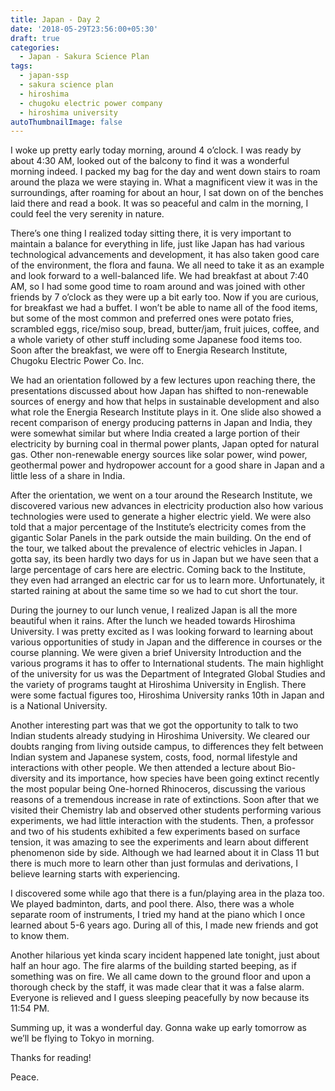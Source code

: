 ```yaml
---
title: Japan - Day 2
date: '2018-05-29T23:56:00+05:30'
draft: true
categories:
  - Japan - Sakura Science Plan
tags:
  - japan-ssp
  - sakura science plan
  - hiroshima
  - chugoku electric power company
  - hiroshima university
autoThumbnailImage: false
---
```



I woke up pretty early today morning, around 4 o’clock. I was ready by about 4:30 AM, looked out of the balcony to find it was a wonderful morning indeed. I packed my bag for the day and went down stairs to roam around the plaza we were staying in. What a magnificent view it was in the surroundings, after roaming for about an hour, I sat down on of the benches laid there and read a book. It was so peaceful and calm in the morning, I could feel the very serenity in nature. 

There’s one thing I realized today sitting there, it is very important to maintain a balance for everything in life, just like Japan has had various technological advancements and development, it has also taken good care of the environment, the flora and fauna. We all need to take it as an example and look forward to a well-balanced life. We had breakfast at about 7:40 AM, so I had some good time to roam around and was joined with other friends by 7 o’clock as they were up a bit early too. Now if you are curious, for breakfast we had a buffet. I won’t be able to name all of the food items, but some of the most common and preferred ones were potato fries, scrambled eggs, rice/miso soup, bread, butter/jam, fruit juices, coffee, and a whole variety of other stuff including some Japanese food items too. Soon after the breakfast, we were off to Energia Research Institute, Chugoku Electric Power Co. Inc.

We had an orientation followed by a few lectures upon reaching there, the presentations discussed about how Japan has shifted to non-renewable sources of energy and how that helps in sustainable development and also what role the Energia Research Institute plays in it. One slide also showed a recent comparison of energy producing patterns in Japan and India, they were somewhat similar but where India created a large portion of their electricity by burning coal in thermal power plants, Japan opted for natural gas. Other non-renewable energy sources like solar power, wind power, geothermal power and hydropower account for a good share in Japan and a little less of a share in India.

After the orientation, we went on a tour around the Research Institute, we discovered various new advances in electricity production also how various technologies were used to generate a higher electric yield. We were also told that a major percentage of the Institute’s electricity comes from the gigantic Solar Panels in the park outside the main building. On the end of the tour, we talked about the prevalence of electric vehicles in Japan. I gotta say, its been hardly two days for us in Japan but we have seen that a large percentage of cars here are electric. Coming back to the Institute, they even had arranged an electric car for us to learn more. Unfortunately, it started raining at about the same time so we had to cut short the tour. 

During the journey to our lunch venue, I realized Japan is all the more beautiful when it rains. After the lunch we headed towards Hiroshima University. I was pretty excited as I was looking forward to learning about various opportunities of study in Japan and the difference in courses or the course planning. We were given a brief University Introduction and the various programs it has to offer to International students. The main highlight of the university for us was the Department of Integrated Global Studies and the variety of programs taught at Hiroshima University in English. There were some factual figures too, Hiroshima University ranks 10th in Japan and is a National University. 

Another interesting part was that we got the opportunity to talk to two Indian students already studying in Hiroshima University. We cleared our doubts ranging from living outside campus, to differences they felt between Indian system and Japanese system, costs, food, normal lifestyle and interactions with other people. We then attended a lecture about Bio-diversity and its importance, how species have been going extinct recently the most popular being One-horned Rhinoceros, discussing the various reasons of a tremendous increase in rate of extinctions. Soon after that we visited their Chemistry lab and observed other students performing various experiments, we had little interaction with the students. Then, a professor and two of his students exhibited a few experiments based on surface tension, it was amazing to see the experiments and learn about different phenomenon side by side. Although we had learned about it in Class 11 but there is much more to learn other than just formulas and derivations, I believe learning starts with experiencing.

I discovered some while ago that there is a fun/playing area in the plaza too. We played badminton, darts, and pool there. Also, there was a whole separate room of instruments, I tried my hand at the piano which I once learned about 5-6 years ago. During all of this, I made new friends and got to know them. 

Another hilarious yet kinda scary incident happened late tonight, just about half an hour ago. The fire alarms of the building started beeping, as if something was on fire. We all came down to the ground floor and upon a thorough check by the staff, it was made clear that it was a false alarm. Everyone is relieved and I guess sleeping peacefully by now because its 11:54 PM.

Summing up, it was a wonderful day. Gonna wake up early tomorrow as we’ll be flying to Tokyo in morning.

Thanks for reading!

Peace.
